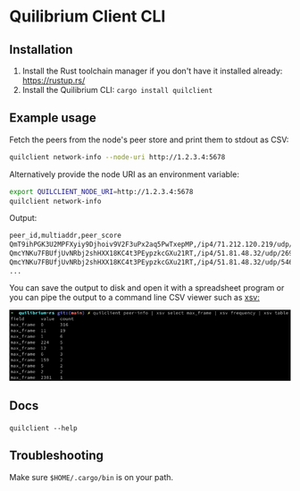 # Quilibrium Client CLI

## Installation

1. Install the Rust toolchain manager if you don't have it installed already: https://rustup.rs/
2. Install the Quilibrium CLI: `cargo install quilclient`

## Example usage

Fetch the peers from the node's peer store and print them to stdout as CSV:

```bash
quilclient network-info --node-uri http://1.2.3.4:5678 
```

Alternatively provide the node URI as an environment variable:

```bash
export QUILCLIENT_NODE_URI=http://1.2.3.4:5678
quilclient network-info
```

Output:

```csv
peer_id,multiaddr,peer_score
QmT9ihPGK3U2MPFXyiy9Djhoiv9V2F3uPx2aq5PwTxepMP,/ip4/71.212.120.219/udp/8336/quic,0.0
QmcYNKu7FBUfjUvNRbj2shHXX18KC4t3PEypzkcGXu21RT,/ip4/51.81.48.32/udp/26946/quic,0.0
QmcYNKu7FBUfjUvNRbj2shHXX18KC4t3PEypzkcGXu21RT,/ip4/51.81.48.32/udp/54697/quic,0.0
...
```

You can save the output to disk and open it with a spreadsheet program or you can pipe the output to a command line CSV viewer such as [xsv:](https://github.com/BurntSushi/xsv)

![quiclient usage screenshot](../../assets/quilcient-screenshot.png)

## Docs

`quilclient --help`

## Troubleshooting

Make sure `$HOME/.cargo/bin` is on your path.
